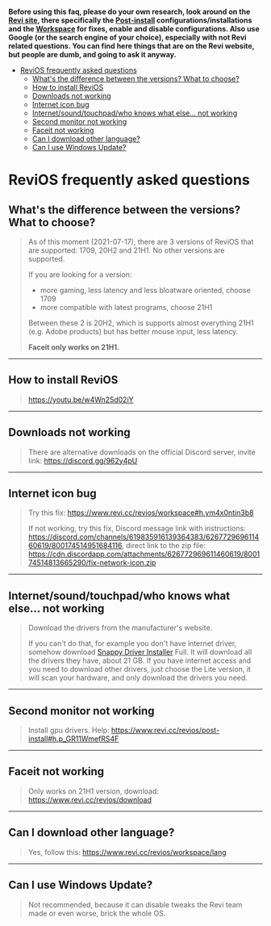 **Before using this faq, please do your own research, look around on the [Revi site](https://www.revi.cc/), there specifically the [Post-install](https://www.revi.cc/revios/post-install) configurations/installations and the [Workspace](https://www.revi.cc/revios/workspace) for fixes, enable and disable configurations. Also use Google (or the search engine of your choice), especially with not Revi related questions. You can find here things that are on the Revi website, but people are dumb, and going to ask it anyway.**


- [ReviOS frequently asked questions](#revios-frequently-asked-questions)
  - [What's the difference between the versions? What to choose?](#whats-the-difference-between-the-versions-what-to-choose)
  - [How to install ReviOS](#how-to-install-revios)
  - [Downloads not working](#downloads-not-working)
  - [Internet icon bug](#internet-icon-bug)
  - [Internet/sound/touchpad/who knows what else... not working](#internetsoundtouchpadwho-knows-what-else-not-working)
  - [Second monitor not working](#second-monitor-not-working)
  - [Faceit not working](#faceit-not-working)
  - [Can I download other language?](#can-i-download-other-language)
  - [Can I use Windows Update?](#can-i-use-windows-update)


# ReviOS frequently asked questions


## What's the difference between the versions? What to choose?
> As of this moment (2021-07-17), there are 3 versions of ReviOS that are supported: 1709, 20H2 and 21H1. No other versions are supported.
>
> If you are looking for a version:
> - more gaming, less latency and less bloatware oriented, choose 1709
> - more compatible with latest programs, choose 21H1
>
> Between these 2 is 20H2, which is supports almost everything 21H1 (e.g. Adobe products) but has better mouse input, less latency.
>
> **Faceit only works on 21H1.**

---

## How to install ReviOS
> https://youtu.be/w4Wn25d02iY

---

## Downloads not working
> There are alternative downloads on the official Discord server, invite link: https://discord.gg/962y4pU

---

## Internet icon bug
> Try this fix: https://www.revi.cc/revios/workspace#h.ym4x0ntin3b8
>
> If not working, try this fix, Discord message link with instructions: https://discord.com/channels/619835916139364383/626772969611460619/800174514951684116, direct link to the zip file: https://cdn.discordapp.com/attachments/626772969611460619/800174514813665290/fix-network-icon.zip

---

## Internet/sound/touchpad/who knows what else... not working
> Download the drivers from the manufacturer's website.
>
> If you can't do that, for example you don't have internet driver, somehow download [Snappy Driver Installer](https://sdi-tool.org/) Full. It will download all the drivers they have, about 21 GB. If you have internet access and you need to download other drivers, just choose the Lite version, it will scan your hardware, and only download the drivers you need.

---

## Second monitor not working
> Install gpu drivers. Help: https://www.revi.cc/revios/post-install#h.p_GR11WmefRS4F

---

## Faceit not working
> Only works on 21H1 version, download: https://www.revi.cc/revios/download

---

## Can I download other language?
> Yes, follow this: https://www.revi.cc/revios/workspace/lang

---

## Can I use Windows Update?
> Not recommended, because it can disable tweaks the Revi team made or even worse, brick the whole OS.
